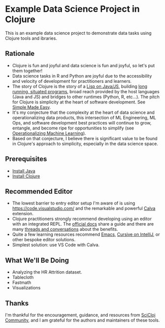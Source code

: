 # Example Data Science Project in Clojure

This is an example data science project to demonstrate data tasks using Clojure tools and ibraries.

## Rationale
- Clojure is fun and joyful and data science is fun and joyful, so let's put them together!
- Data science tasks in R and Python are joyful due to the accessibility and velocity of development for practitioners and learners.
- The story of Clojure is the story of a [Lisp on Java/JS](https://clojure.org/about/rationale), building [long running, situated programs](https://download.clojure.org/papers/clojure-hopl-iv-final.pdf), broad reach provided by the host languages (Java and JS) and bridges to other runtimes (Python, R, etc...). The pitch for Clojure is simplicity at the heart of software development. See [Simple Made Easy](https://www.youtube.com/watch?v=LKtk3HCgTa8).
- It's my conjecture that the complexity at the heart of data science and operationalizing data products, this intersection of ML Engineering, ML Ops, and software development best practices will continue to grow, entangle, and become ripe for opportunities to simplify (see [Operationalizing Machine Learning](https://arxiv.org/abs/2209.09125)).
- Based on that conjecture, I believe there is significant value to be found in Clojure's approach to simplicity, especially in the data science space.

## Prerequisites
- [Install Java](https://clojure.org/guides/install_clojure#java)
- [Install Clojure](https://clojure.org/guides/install_clojure)

## Recommended Editor
- The lowest barrier to entry editor setup I'm aware of is using https://code.visualstudio.com/ and the remarkable and powerful [Calva](https://calva.io/) extension.
- Clojure practitioners strongly recommend developing using an editor with an integrated REPL. The [official docs](https://clojure.org/guides/repl/introduction) share a guide and there are many [threads and conversations](https://www.reddit.com/r/Clojure/comments/sm80ed/why_is_clojures_repl_better_than_other_dynamic/) about the benefits.
- Quite a few learning resources recommend [Emacs](https://www.braveclojure.com/basic-emacs/), [Cursive on IntelliJ](https://cursive-ide.com/), or other bespoke editor solutions. 
- Simplest solution: use VS Code with Calva.

## What We'll Be Doing
- Analyzing the HR Attrition dataset.
- Tablecloth
- Fastmath
- Visualizations

## Thanks
 I'm thankful for the encouragement, guidance, and resources from [SciCloj Community](https://scicloj.github.io/), and I am grateful for the authors and maintainers of these tools.